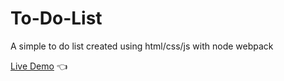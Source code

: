 # To-Do-List
A simple to do list created using html/css/js with node webpack

[Live Demo](https://jarrett0203.github.io/odin_restaurant_page/) :point_left:
